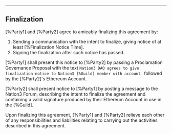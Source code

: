 ---

## Finalization
[%Party1] and [%Party2] agree to amicably finalizing this agreement by:
1. Sending a communication with the intent to finalize, giving notice of at least [%Finalization Notice Time].
2. Signing the finalization after such notice has passed.

[%Party1] shall present this notice to [%Party2] by passing a Proclamation Governance Proposal with the text `Nation3 DAO agrees to give finalization notice to Nation3 [%Guild] member with account ` followed by the [%Party2]'s Ethereum Account. 

[%Party2] shall present notice to [%Party1] by posting a message to the Nation3 Forum, describing the intent to finalize the agreement and containing a valid signature produced by their Ethereum Account in use in the [%Guild].

Upon finalizing this agreement, [%Party1] and [%Party2] relieve each other of any responsibilities and liabilities relating to carrying out the activities described in this agreement.